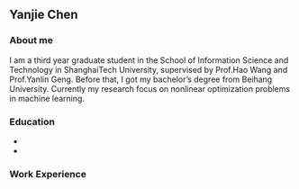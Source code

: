 ## Yanjie Chen

### About me
I am a third year graduate student in the School of Information Science and Technology in ShanghaiTech University, supervised by Prof.Hao Wang and Prof.Yanlin Geng. Before that, I got my bachelor’s degree from Beihang University. Currently my research focus on nonlinear optimization problems in machine learning.

### Education
+ 
+

### Work Experience

